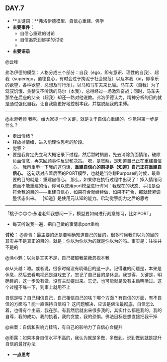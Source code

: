 ## DAY.7
+ **关键词：**弗洛伊德模型、自信心重建、佛学
+ **主要事件：**
    + 自信心重建的讨论
    + 自信追究到佛学的讨论
    + 
+ **主要语录**

@云峰

弗洛伊德的模型：人格分成三个部分：自我（ego，即有意识、理性的自我）、超我（superego，道德良心，有时会过于拘泥于社会规范）以及本我（id，即享乐的欲望，各种欲望，总想及时行乐）。以马和马车夫来比喻。马车夫（自我）为了驾驭饥饿、贪婪又不听话的马尔（本我），总得经过一场激烈奋战；同时，马车夫那坐在后座的父亲（超我）却还一路对他说教。弗洛伊德认为，精神分析的目的就是通过强化自我，让自我能更好地控制本我，并摆脱超我的束缚。

----------

@永澄老师
我呢，给大家提一个关键，就是关于自信心重建的，你觉得第一步是什么？

- 走出情绪？
- 释放掉情绪，进入能理性思考的阶段。
- 觉察？
- 要是我肯定先立马大概记录下过程，然后暂时搁置，先去消除负面情绪，破除负面信念，再来回顾事件反思和决策。
嗯，是觉察，是知道自己正在重建自信心。
我再重申一下我的这句话，**重建自信心的前提是【知道】自己正在重建自信心。**
这句话对应着后面的PORT模型，也就是当你聊Purpose的时候，最重要的目的就是：重建自信心。
那么，如果你在执行过程中出现了：掉入情绪问题而不能重建的话，你可以使用port模型进行询问：我现在的状态、手段是否符合我的目的——重建自信心，如果符合就继续做，如果不符合，那就赶紧调整状态出来。
【知道】是使用元认知的能力。启动觉察能力之后的思考

- - - - - - - - - - - - - - -

「桃子🙃🙃🙃:永澄老师我想问一下，模型要如何进行刻意练习，比如PORT」

- 每天听说我一遍，把自己做的事情拿port重构

**讨论：**
@青青：最主要的还是要明确知道自己的目的，很多时候我们以为的目的其实并不是真正的目的。就是：你以为你以为的就是你以为的吗。事实是：往往并不是的

@涂小鸦：以为是其实不是，自己被超我蒙蔽忽视本我

@从头越：嗯。或者说，很多时候没有明确目的这一步。记得谁的问题是，本来是休息，然后去看电视还是游戏去了。忘记了自己目的是休息。我觉得，关键是，明确目的，这一步没有做，没有主动提出来。忘记，也可能就是没有主动明晰过。这个过程不练一下，到事上就用不上

自信是啥？自己相信自己，自己相信自己的啥？哪个方面？有自信的方面，有不自信的方面吗？能一直保持自信吗？
这问题解决，应该是佛法最彻底，自信怎么着，也得有个主语，我在那。有我然后就出来很多我的，其实什么都是我的，我的自尊，我的成功，我的执着，我的贪婪，我的恐惧。佛法目标是想直接把我干掉

@曲案：自信和影响力挂钩，有自己的影响力了自信心会提升

@雨露：如果本身自信水平不高的，我认为就是多做，多做到。说到做到就是提升自信的最好办法


+ **一点思考**